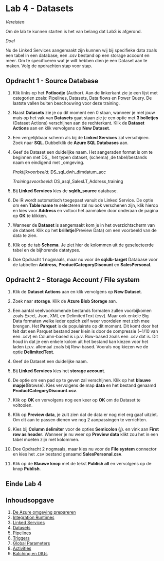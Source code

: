 # Lab 4 - Datasets 

*Vereisten*

Om de lab te kunnen starten is het van belang dat Lab3 is afgerond.

*Doel*

Nu de Linked Services aangemaakt zijn kunnen wij bij specifieke data zoals een tabel in een database, een .csv bestand op een storage account en meer. Om te specificeren wat je wilt hebben dien je een Dataset aan te maken. Volg de opdrachten stap voor stap.

## Opdracht 1 - Source Database

1. Klik links op het **Potloodje** (Author). Aan de linkerkant zie je een lijst met categorien zoals: Pipelines, Datasets, Data flows en Power Query. De laatste vallen buiten beschouwing voor deze training.

2. Naast **Datasets** zie je op dit moment een 0 staan, wanneer je met jouw muis op het vak van **Datasets** gaat staan zie je een optie met **3 bolletjes** (Dataset Actions) verschijnen aan de rechterkant. Klik de **Dataset Actions** aan en klik vervolgens op **New Dataset**.

3. Een vergelijkbaar scherm als bij de **Linked Services** zal verschijnen. Zoek naar **SQL**. Dubbelklik de **Azure SQL Databases** aan.

4. Geef de Dataset een duidelijke naam. Het aangeraden format is om te beginnen met DS_, het typen dataset, (schema) ,de tabel/bestands naam en eindigend met _omgeving.

    *Praktijkvoorbeeld:* DS_sql_dwh_dimdatum_acc
    
    *Trainingsvoorbeeld:* DS_asql_SalesLT_Address_training

5. Bij **Linked Services** kies de **sqldb_source** database.

6. De IR wordt automatisch toegepast vanuit de Linked Service. De optie om een **Table name** te selecteren zal nu ook verschenen zijn, klik hierop en kies voor **Address** en voltooi het aanmaken door onderaan de pagina op **OK** te klikken.

7. Wanneer de **Dataset** is aangemaakt kom je in het overzichtscherm van de dataset. Klik op het **brilletje**(Preview Data) om een voorbeeld van de data te zien.

8. Klik op de tab **Schema**. Je ziet hier de kolommen uit de geselecteerde tabel en de bijhorende datatypes.

9. Doe Opdracht 1 nogmaals, maar nu voor de **sqldb-target** Database voor de tabbellen **Address**, **ProductCategoryDiscount** en **SalesPersonal**.


## Opdracht 2 - Storage Account / File system

1. Klik de **Dataset Actions** aan en klik vervolgens op **New Dataset**.

2. Zoek naar **storage**. Klik de **Azure Blob Storage** aan.

3. Een aantal veelvoorkomende bestands formaten zullen voorbijkomen zoals Excel, Json, XML en DelimitedText (csv). Maar ook enkele Big Data formaten welke ieder opzich zelf weer voordelen met zich mee brengen. Het **Parquet** is de populairste op dit moment. Dit komt door het feit dat een Parquet bestand zeer klein is door de compressie (~1/10 van een .csv) en Column-based is i.p.v. Row-based zoals een .csv dat is. Dit houd in dat je een enkele kolom uit het bestand kan kiezen voor het laden i.p.v. allemaal zoals bij Row-based. Voorals nog kiezen we de optie **DelimitedText**.

4. Geef de Dataset een duidelijke naam.

5. Bij **Linked Services** kies het **storage account**.

6. De optie om een pad op te geven zal verschijnen. Klik op het **blauwe mapje**(Browse). Kies vervolgens de map **data** en het bestand genaamd **ProductCategoryDiscount.csv**.

7. Klik op **OK** en vervolgens nog een keer op **OK** om de Dataset te voltooien.

8. Klik op **Preview data**, je zult zien dat de data er nog niet erg gaaf uitziet. Om dit aan te passen dienen we nog 2 aanpassingen te verrichten.

9. Kies bij **Column delimiter** voor de opties **Semicolon (;)**. en vink aan **First row as header**. Wanneer je nu weer op **Preview data** klikt zou het in een tabel moeten zijn met kolommen.

10. Doe Opdracht 2 nogmaals, maar kies nu voor de **File system** connector en kies het .csv bestand genaamd **SalesPersonal.csv**.

11. Klik op de **Blauwe knop** met de tekst **Publish all** en vervolgens op de knop **Publish**. 

## Einde Lab 4

## Inhoudsopgave

1. [De Azure omgeving prepareren](Lab1/LabInstructions1.md)
2. [Integration Runtimes](Lab2/LabInstructions2.md)
3. [Linked Services](Lab3/LabInstructions3.md)
4. [Datasets](Lab4/LabInstructions4.md)
5. [Pipelines](Lab5/LabInstructions5.md)
6. [Triggers](Lab6/LabInstructions6.md)
7. [Global Parameters](Lab7/LabInstructions7.md)
8. [Activities](Lab8/LabInstructions8.md)
9. [Batching en DIUs](Lab9/LabInstructions9.md)
